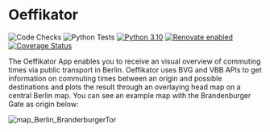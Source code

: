 # Oeffikator

![Code Checks](https://github.com/EricKolibacz/Oeffikator/actions/workflows/code_checks.yml/badge.svg)
![Python Tests](https://github.com/EricKolibacz/Oeffikator/actions/workflows/python_tests.yml/badge.svg)
[![Python 3.10](https://img.shields.io/badge/python-3.10-blue.svg)](https://www.python.org/downloads/release/python-3100/)
[![Renovate enabled](https://img.shields.io/badge/renovate-enabled-brightgreen.svg)](https://renovatebot.com/)
[![Coverage Status](https://coveralls.io/repos/github/EricKolibacz/Oeffikator/badge.svg?branch=main&kill_cache=1&service=github)](https://coveralls.io/github/EricKolibacz/Oeffikator?branch=main&kill_cache=1&service=github)

The Oeffikator App enables you to receive an visual overview of commuting times via public transport in Berlin. Oeffikator uses BVG and VBB APIs to get information on commuting times between an origin and possible destinations and plots the result through an overlaying head map on a central Berlin map. You can see an example map with the Brandenburger Gate as origin below:

![map_Berlin_BranderburgerTor](https://user-images.githubusercontent.com/26793186/155340615-c61b984c-9019-4f6d-bf61-5c50f88547ec.png)
